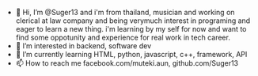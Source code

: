 - 👋 Hi, I’m @Suger13 and  i'm from thailand, musician and working on clerical at law company and being verymuch interest in programing and eager to learn a new thing.
i'm learning by my self for now and want to find some oppotunity and experience for real work in tech career.
- 👀 I’m interested in backend, software dev
- 🌱 I’m currently learning HTML, python, javascript, c++, framework, API
- 📫 How to reach me facebook.com/muteki.aun, github.com/Suger13

<!---
Suger13/Suger13 is a ✨ special ✨ repository because its `README.md` (this file) appears on your GitHub profile.
You can click the Preview link to take a look at your changes.
--->
